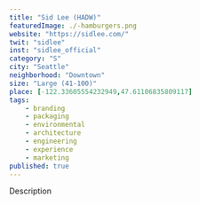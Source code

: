 ```yaml
---
title: "Sid Lee (HADW)"
featuredImage: ./-hamburgers.png
website: "https://sidlee.com/"
twit: "sidlee"
inst: "sidlee_official"
category: "S"
city: "Seattle"
neighborhood: "Downtown"
size: "Large (41-100)"
place: [-122.33605554232949,47.61106835809117]
tags:
    - branding
    - packaging
    - environmental
    - architecture
    - engineering
    - experience
    - marketing
published: true
---
```


Description
